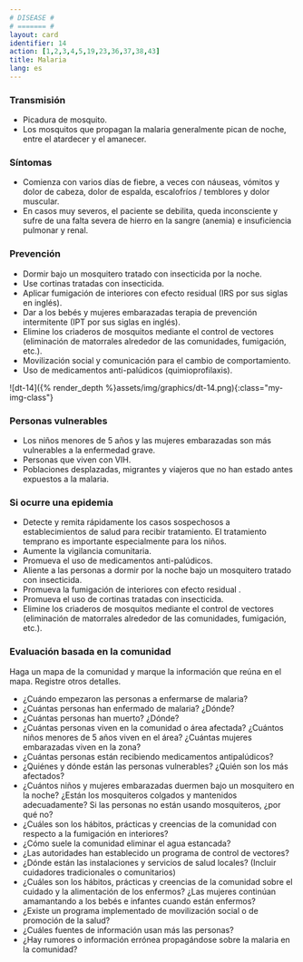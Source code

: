 ```yaml
---
# DISEASE #
# ======= #
layout: card
identifier: 14
action: [1,2,3,4,5,19,23,36,37,38,43]
title: Malaria
lang: es
---
```


### Transmisión

- Picadura de mosquito.
- Los mosquitos que propagan la malaria generalmente pican de noche, entre el atardecer y el amanecer.

### Síntomas

- Comienza con varios días de fiebre, a veces con náuseas, vómitos y dolor de cabeza, dolor de espalda, escalofríos / temblores y dolor muscular.
- En casos muy severos, el paciente se debilita, queda inconsciente y sufre de una falta severa de hierro en la sangre (anemia) e insuficiencia pulmonar y renal.

### Prevención

- Dormir bajo un mosquitero tratado con insecticida por la noche.
- Use cortinas tratadas con insecticida.
- Aplicar fumigación de interiores con efecto residual (IRS por sus siglas en inglés). 
- Dar a los bebés y mujeres embarazadas terapia de prevención intermitente (IPT por sus siglas en inglés).
- Elimine los criaderos de mosquitos mediante el control de vectores (eliminación de matorrales alrededor de las comunidades, fumigación, etc.).
- Movilización social y comunicación para el cambio de comportamiento. 
- Uso de medicamentos anti-palúdicos (quimioprofilaxis).

![dt-14]({% render_depth %}assets/img/graphics/dt-14.png){:class="my-img-class"}

### Personas vulnerables

- Los niños menores de 5 años y las mujeres embarazadas son más vulnerables a la enfermedad grave.
- Personas que viven con VIH.
- Poblaciones desplazadas, migrantes y viajeros que no han estado antes expuestos a la malaria.

### Si ocurre una epidemia

- Detecte y remita rápidamente los casos sospechosos a establecimientos de salud para recibir tratamiento. El tratamiento temprano es importante especialmente para los niños.
- Aumente la vigilancia comunitaria.
- Promueva el uso de medicamentos anti-palúdicos.
- Aliente a las personas a dormir por la noche bajo un mosquitero tratado con insecticida.
- Promueva la fumigación de interiores con efecto residual .
- Promueva el uso de cortinas tratadas con insecticida.
- Elimine los criaderos de mosquitos mediante el control de vectores (eliminación de matorrales alrededor de las comunidades, fumigación, etc.).

### Evaluación basada en la comunidad

Haga un mapa de la comunidad y marque la información que reúna en el mapa. Registre otros detalles.
- ¿Cuándo empezaron las personas a enfermarse de malaria?
- ¿Cuántas personas han enfermado de malaria? ¿Dónde?
- ¿Cuántas personas han muerto? ¿Dónde?
- ¿Cuántas personas viven en la comunidad o área afectada? ¿Cuántos niños menores de 5 años viven en el área? ¿Cuántas mujeres embarazadas viven en la zona?
- ¿Cuántas personas están recibiendo medicamentos antipalúdicos?
- ¿Quiénes y dónde están las personas vulnerables? ¿Quién son los más afectados?
- ¿Cuántos niños y mujeres embarazadas duermen bajo un mosquitero en la noche? ¿Están los mosquiteros colgados y mantenidos adecuadamente? Si las personas no están usando mosquiteros, ¿por qué no?
- ¿Cuáles son los hábitos, prácticas y creencias de la comunidad con respecto a la fumigación en interiores?
- ¿Cómo suele la comunidad eliminar el agua estancada?
- ¿Las autoridades han establecido un programa de control de vectores?
- ¿Dónde están las instalaciones y servicios de salud locales? (Incluir cuidadores tradicionales o comunitarios)
- ¿Cuáles son los hábitos, prácticas y creencias de la comunidad sobre el cuidado y la alimentación de los enfermos? ¿Las mujeres continúan amamantando a los bebés e infantes cuando están enfermos?
- ¿Existe un programa implementado de movilización social o de promoción de la salud?
- ¿Cuáles fuentes de información usan más las personas?
- ¿Hay rumores o información errónea propagándose sobre la malaria en la comunidad?
